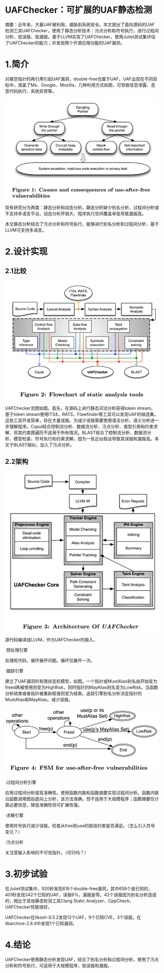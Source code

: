 UAFChecker：可扩展的UAF静态检测
===============================

摘要：近年来，大量UAF被利用，威胁到系统安全。本文提出了面向源码的UAF检测工具UAFChecker，使用了静态分析技术：污点分析和符号执行，进行过程间分析，低误报、低漏报。基于LLVM实现了UAFChecker，使用Juliet测试集评估了UAFChecker的能力；并发现两个开源应用功能的UAF漏洞。

1.简介
======

对悬空指针的再引用引起UAF漏洞，double-free也属于UAF。UAF出现在不同目标中，涵盖了Ms、Google、Mozilla，几种利用方式如图，可导致信息泄露、恶意代码执行、系统异常等。

![](media/f1b45c5537baeb6bc6de5d40d6a2ffe6.png)

现有研究分为两类：静态分析和动态分析。静态分析缺少别名分析、过程间分析或不支持多语言平台。动态分析开销大、程序执行空间覆盖率低导致漏报高。

本文静态分析结合了污点分析和符号执行，能够进行别名分析和过程间分析，基于LLVM可支持多语言。

2.设计实现
==========

2.1比较
-------

![](media/f66a26b5e2eac862000374c9773644b0.png)

UAFChecker流图如图。首先，在源码上进行静态词法分析获得token stream。基于token
stream使用ITS4，RATS，Flawfinder等工具可以发现UAF的候选集。这些工具开发简单，存在大量误报。为减少误报需要使用语法分析、语义分析进一步理解程序。Cqaul结合控制流分析、数据流分析、污点分析、类型引用和约束求解，但其约束图遍历不适用于所有情况。BLAST结合了控制流分析、数据流分析、模型检查、符号执行和约束求解，因为一些近似假设导致其误报和漏报高。本文于BLAST相似，加入了污点分析。

2.2架构
-------

![](media/b114b05df5327768ba7d2808e6c96a47.png)

源代码编译成LLVM，作为UAFChecker的输入。

·预处理引擎

处理死代码、循环展开问题。循环仅展开一次。

·跟踪引擎

建立了UAF漏洞的有限状态机模型，如图。一个指针或MustAlias别名由开始变为freed再被使用则变为HighRisk，同时指针的MayAlias别名变为LowRisk。当函数分析结束或者指针被重新赋值则变为结束。追踪引擎别名分析决定指针的MustAlias和MayAlias。减少误报。

![](media/f324bd21166ae5e34e4f48746594af78.png)

·过程间分析引擎

应用过程间分析提高准确性。使用函数内联和函数摘要实现过程间分析。函数内联沿函数调用图自底向上分析，该方法准确，但不适用于大规模程序；函数摘要仅计算必要信息，降低准确性但可扩展性强。

·求解引擎

使用符号执行减少误报，检查从free到use的路径约束是否满足。（怎么引入符号变元？）

·污点分析

关注受输入影响的不可信指针。（可行吗？）

3.初步试验
==========

在Juliet测试集中，920秒发现616个double-free漏洞，其中658个是已知的，401秒发现342个已知的UAF。误报6%，漏报是零。42个误报因为别名分析造成的，相比于其他静态检测工具Clang
Static Analyzer、CppCheck，UAFChecker性能很好。

UAFChecker在libssh-0.5.2发现12个UAF，9个已知CVE，3个误报。在libarchive-2.8.4中发现1个已知漏洞。

4.结论
======

UAFChecker使用静态分析发现UAF，综合了别名分析和过程间分析，使用了污点分析和符号执行，可适用于大规模程序，低误报和漏报。
